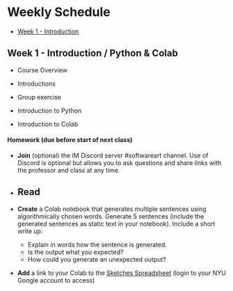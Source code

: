 # Weekly Schedule

* [Week 1 - Introduction](#week1)

## <a name="week1"></a>Week 1 - Introduction / Python & Colab
- Course Overview
- Introductions

- Group exercise
- Introduction to Python
- Introduction to Colab

#### Homework (due before start of next class)
- **Join** (optional) the IM Discord server #softwareart channel. Use of Discord is optional but allows you to ask questions and share links with the professor and class at any time.
- **Read**
  - 

- **Create** a Colab notebook that generates multiple sentences using algorithmically chosen words. Generate 5 sentences (include the generated sentences as static text in your notebook). Include a short write up:
  - Explain in words how the sentence is generated.
  - Is the output what you expected?
  - How could you generate an unexpected output?
- **Add** a link to your Colab to the [Sketches Spreadsheet](https://docs.google.com/spreadsheets/d/1r7vP1i6M4yef5M0_E-yHuoVpyYvxM1T05yCEytOVe4E/edit?usp=sharing) (login to your NYU Google account to access)
